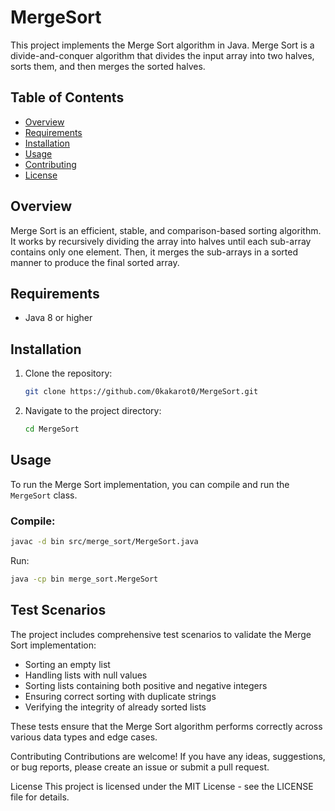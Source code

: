 # MergeSort

This project implements the Merge Sort algorithm in Java. Merge Sort is a divide-and-conquer algorithm that divides the input array into two halves, sorts them, and then merges the sorted halves.

## Table of Contents

- [Overview](#overview)
- [Requirements](#requirements)
- [Installation](#installation)
- [Usage](#usage)
- [Contributing](#contributing)
- [License](#license)

## Overview

Merge Sort is an efficient, stable, and comparison-based sorting algorithm. It works by recursively dividing the array into halves until each sub-array contains only one element. Then, it merges the sub-arrays in a sorted manner to produce the final sorted array.

## Requirements

- Java 8 or higher

## Installation

1. Clone the repository:

    ```sh
    git clone https://github.com/0kakarot0/MergeSort.git
    ```

2. Navigate to the project directory:

    ```sh
    cd MergeSort
    ```

## Usage

To run the Merge Sort implementation, you can compile and run the `MergeSort` class.

### Compile:

```sh
javac -d bin src/merge_sort/MergeSort.java
```

Run:
```sh
java -cp bin merge_sort.MergeSort
```

Test Scenarios
--------------

The project includes comprehensive test scenarios to validate the Merge Sort implementation:

-   Sorting an empty list
-   Handling lists with null values
-   Sorting lists containing both positive and negative integers
-   Ensuring correct sorting with duplicate strings
-   Verifying the integrity of already sorted lists

These tests ensure that the Merge Sort algorithm performs correctly across various data types and edge cases.

Contributing
Contributions are welcome! If you have any ideas, suggestions, or bug reports, please create an issue or submit a pull request.

License
This project is licensed under the MIT License - see the LICENSE file for details.
